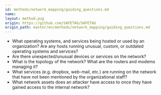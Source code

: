 ```yaml
---
id: methods/network_mapping/guiding_questions.md
name: 
layout: method.pug
origin: https://github.com/SAFETAG/SAFETAG
origin_path: master/en/methods/network_mapping/guiding_questions.md
---
```


* What operating systems, and services being hosted or used by an organization? Are any hosts running unusual, custom, or outdated operating systems and services?
* Are there unexpected/unusual devices or services on the network?
* What is the topology of the network? What are the routers and modems 
managing it?
* What services (e.g. dropbox, web-mail, etc.) are running on the network that have not been mentioned by the organizational staff?
* What network assets does an attacker have access to once they have gained access to the internal network?


